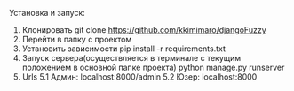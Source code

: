 
Установка и запуск:
1.	Клонировать 
git clone https://github.com/kkimimaro/djangoFuzzy
2.	Перейти в папку с проектом
3.	Установить зависимости 
pip install -r requirements.txt
4.	Запуск сервера(осуществляется в терминале с текущим положением в основной папке проекта) python manage.py runserver
5.	Urls 
5.1 Админ: localhost:8000/admin
5.2 Юзер: localhost:8000



